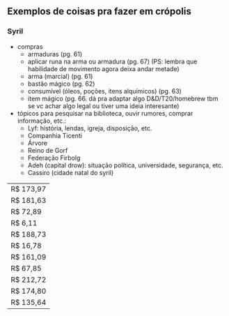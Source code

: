 ## Exemplos de coisas pra fazer em crópolis

### Syril
- compras
	- armaduras (pg. 61)
	- aplicar runa na arma ou armadura (pg. 67) (PS: lembra que habilidade de movimento agora deixa andar metade)
	- arma (marcial) (pg. 61)
	- bastão mágico (pg. 62)
	- consumível (óleos, poções, itens alquímicos) (pg. 63)
	- item mágico (pg. 66. dá pra adaptar algo D&D/T20/homebrew tbm se vc achar algo legal ou tiver uma ideia interesante)
- tópicos para pesquisar na biblioteca, ouvir rumores, comprar informação, etc.:
	- Lyf: história, lendas, igreja, disposição, etc.
	- Companhia Ticenti
	- Árvore
	- Reino de Gorf
	- Federação Firbolg
	- Adeh (capital drow): situação política, universidade, segurança, etc.
	- Cassiro (cidade natal do syril)



|   |
|---|
|R$ 173,97|
|R$ 181,63|
|R$ 72,89|
|R$ 6,11|
|R$ 188,73|
|R$ 16,78|
|R$ 161,09|
|R$ 67,85|
|R$ 212,72|
|R$ 174,80|
|R$ 135,64|
